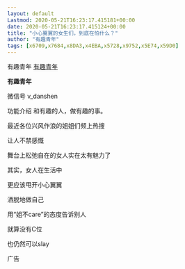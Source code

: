 ```yaml
---
layout: default
Lastmod: 2020-05-21T16:23:17.415181+00:00
date: 2020-05-21T16:23:17.415124+00:00
title: "小心翼翼的女生们，到底在怕什么？"
author: "有趣青年"
tags: [x6709,x7684,x8DA3,x4EBA,x5728,x9752,x5E74,x59D0]
---
```


有趣青年 [有趣青年](javascript:void(0);)

**有趣青年** 

微信号 v\_danshen

功能介绍 和有趣的人，做有趣的事。

最近各位兴风作浪的姐姐们频上热搜

让人不禁感慨

舞台上松弛自在的女人实在太有魅力了

其实，女人在生活中

更应该甩开小心翼翼

洒脱地做自己

用“姐不care”的态度告诉别人

就算没有C位

也仍然可以slay

广告

